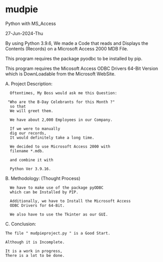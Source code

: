 # mudpie
Python with MS_Access

27-Jun-2024-Thu 


By using Python 3.9.6, We made a Code that reads and Displays the Contents (Records) on a Microsoft Access 2000 MDB File.

This program requires the package pyodbc to be installed by pip.

This program requires the Micosoft Access ODBC Drivers 64-Bit Version
which is DownLoadable from the Microsoft WebSite.

A.  Project Description:

      Oftentimes, My Boss would ask me this Question:

     "Who are the B-Day Celebrants for this Month ?"
      so that 
      We will greet them.

      We have about 2,000 Employees in our Company.

      If we were to manually 
      dig our records,
      It would definitely take a long time.

      We decided to use Microsoft Access 2000 with
      filename *.mdb.

      and combine it with

      Python Ver 3.9.16.
 
B.  Methodology: (Thought Process)

      We have to make use of the package pyODBC
      which can be Installed by PIP.

      Additionally, we have to Install the Microsoft Access
      ODBC Drivers for 64-Bit.

      We also have to use the Tkinter as our GUI.
          

C.  Conclusion:

    The file " mudpieproject.py " is a Good Start.

    Although it is Incomplete.

    It is a work in progress,
    There is a lot to be done.



      
